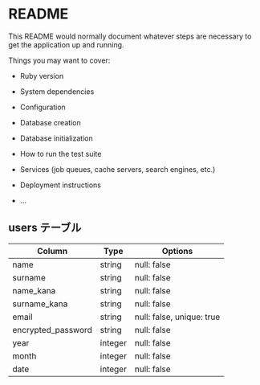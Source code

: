# README

This README would normally document whatever steps are necessary to get the
application up and running.

Things you may want to cover:

* Ruby version

* System dependencies

* Configuration

* Database creation

* Database initialization

* How to run the test suite

* Services (job queues, cache servers, search engines, etc.)

* Deployment instructions

* ...

## users テーブル

| Column             | Type   | Options     |
| ------------------ | ------ | ----------- |
| name               | string | null: false |
| surname               | string | null: false |
| name_kana               | string | null: false |
| surname_kana               | string | null: false |
| email              | string | null: false, unique: true |
| encrypted_password | string | null: false |
| year | integer | null: false |
| month | integer | null: false |
| date | integer | null: false |
